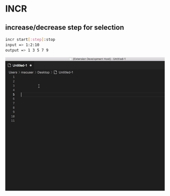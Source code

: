 # INCR

##  increase/decrease step for selection 
```bash
incr start[:step]:stop
input => 1:2:10  
output => 1 3 5 7 9 

```
![gif](1.gif)